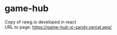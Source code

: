 # game-hub
Copy of rawg.io developed in react
<br>
URL to page: https://game-hub-xi-sandy.vercel.app/
